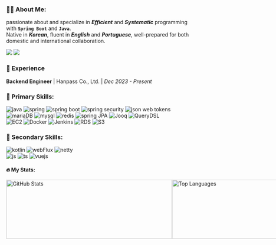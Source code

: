### 👨‍💻 About Me:
passionate about and specialize in ***Efficient*** and ***Systematic*** programming with **`Spring Boot`** and **`Java`**.<br>
Native in ***Korean***, fluent in ***English*** and ***Portuguese***, well-prepared for both domestic and international collaboration.
<div align="left">
  <a href="https://bzhs1992s-organization.gitbook.io/hyunsoozos-til"><img src="https://img.shields.io/badge/-blog-yellow?style=for-the-badge%22" target="_blank"/></a>
  <a href="mailto:bzhs1992@icloud.com"><img src="https://img.shields.io/badge/Email-25A162?style=flat&logo=ProtonMail&logoColor=white"/></a> 
</div>

### 🔭 Experience
**Backend Engineer** | Hanpass Co., Ltd. | *Dec 2023 - Present*

### 🥇 Primary Skills:
![java](https://img.shields.io/badge/Java-007396?style=flat&logo=java&logoColor=white) 
![spring](https://img.shields.io/badge/Spring-6DB33F?style=flat&logo=Spring&logoColor=white) 
![spring boot](https://img.shields.io/badge/Spring%20Boot-6DB33F?style=flat&logo=Spring%20Boot&logoColor=white)
![spring security](https://img.shields.io/badge/Spring%20Security-6DB33F?style=flat&logo=Spring%20Security&logoColor=white)
![json web tokens](https://img.shields.io/badge/JWT-000000?style=flat&logo=Json%20Web%20Tokens&logoColor=white)<br>
![mariaDB](https://img.shields.io/badge/MariaDB-003545?style=flat&logo=MariaDB&logoColor=white)
![mysql](https://img.shields.io/badge/MySQL-4479A1?style=flat&logo=MySQL&logoColor=white)
![redis](https://img.shields.io/badge/Redis-DC382D?style=flat&logo=Redis&logoColor=white)
![spring JPA](https://img.shields.io/badge/Spring%20JPA-6DB33F?style=flat&logo=Spring%20JPA&logoColor=white)
![Jooq](https://img.shields.io/badge/Jooq-00B4CC?style=flat&logo=Jooq&logoColor=white)
![QueryDSL](https://img.shields.io/badge/QueryDSL-4682B4?style=flat&logo=QueryDSL&logoColor=white)<br>
![EC2](https://img.shields.io/badge/ec2-FF9900?&logo=amazonec2&logoColor=white) 
![Docker](https://img.shields.io/badge/Docker-2496ED?&logo=Docker&logoColor=white) 
![Jenkins](https://img.shields.io/badge/Jenkins-2088FF?&logo=Jenkins&logoColor=white)
![RDS](https://img.shields.io/badge/rds-527FFF?&logo=amazonrds&logoColor=white) 
![S3](https://img.shields.io/badge/S3-569A31?&logo=amazons3&logoColor=white)<br>

### 🥈 Secondary Skills:
![kotlin](https://img.shields.io/badge/Kotlin-0095D5?style=flat&logo=kotlin&logoColor=white)
![webFlux](https://img.shields.io/badge/WebFlux-6DB33F?style=flat&logo=spring&logoColor=white)
![netty](https://img.shields.io/badge/Netty-FF6F00?style=flat)<br>
![js](https://img.shields.io/badge/JavaScript-F7DF1E?style=flat&logo=javascript&logoColor=black)
![ts](https://img.shields.io/badge/TypeScript-3178C6?style=flat&logo=typescript&logoColor=white)
![vuejs](https://img.shields.io/badge/Vue.js-4FC08D?style=flat&logo=vue.js&logoColor=white)

#### 🔥 My Stats:

<div style="display: flex; align-items: flex-start;">
  <span style = "height : 160px">
    <img src="https://github-readme-stats.vercel.app/api?username=HyunsooZo" alt="GitHub Stats" style="width: 450px; object-fit: contain; height: 160px" />
  </span>  
  <span style = "height : 160px">
    <img src="https://github-readme-stats.vercel.app/api/top-langs/?username=HyunsooZo&layout=compact&hide=html" alt="Top Languages" style="width: 390px; object-fit: contain; height: 160px" />
  </span>
</div>
